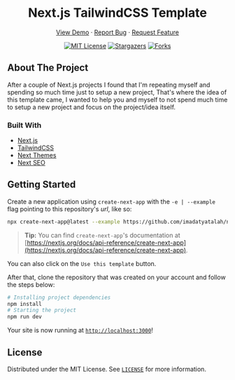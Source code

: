 <h1 align="center">Next.js TailwindCSS Template</h1>

<div align="center">

<a href="https://next-js-tailwindcss-template.vercel.app/">View Demo</a>
·
<a href="https://github.com/imadatyatalah/next.js-tailwindcss-template/issues">Report Bug</a>
·
<a href="https://github.com/imadatyatalah/next.js-tailwindcss-template/issues">Request Feature</a>

</div>

<div align="center">

[![MIT License](https://img.shields.io/github/license/imadatyatalah/next.js-tailwindcss-template?color=brightgreen&style=for-the-badge)](https://github.com/imadatyatalah/next.js-tailwindcss-template/blob/main/LICENSE)
[![Stargazers](https://img.shields.io/github/stars/imadatyatalah/next.js-tailwindcss-template?style=for-the-badge)](https://github.com/imadatyatalah/next.js-tailwindcss-template/stargazers)
[![Forks](https://img.shields.io/github/forks/imadatyatalah/next.js-tailwindcss-template?style=for-the-badge)](https://github.com/imadatyatalah/next.js-tailwindcss-template/network/members)

</div>

## About The Project

After a couple of Next.js projects I found that I'm repeating myself and spending so much time just to setup a new project, That's where the idea of this template came, I wanted to help you and myself to not spend much time to setup a new project and focus on the project/idea itself.

### Built With

- [Next.js](https://nextjs.org/)
- [TailwindCSS](https://tailwindcss.com/)
- [Next Themes](https://github.com/pacocoursey/next-themes)
- [Next SEO](https://github.com/garmeeh/next-seo)

## Getting Started

Create a new application using `create-next-app` with the `-e | --example` flag pointing to this repository's _url_, like so:

```bash
npx create-next-app@latest --example https://github.com/imadatyatalah/next.js-tailwindcss-template
```

> **Tip:** You can find `create-next-app`'s documentation at [https://nextjs.org/docs/api-reference/create-next-app](https://nextjs.org/docs/api-reference/create-next-app).

You can also click on the `Use this template` button.

After that, clone the repository that was created on your account and follow the steps below:

```bash
# Installing project dependencies
npm install
# Starting the project
npm run dev
```

Your site is now running at [`http://localhost:3000`](http://localhost:3000)!

## License

Distributed under the MIT License. See [`LICENSE`](https://github.com/imadatyatalah/next.js-tailwindcss-template/blob/main/LICENSE) for more information.
